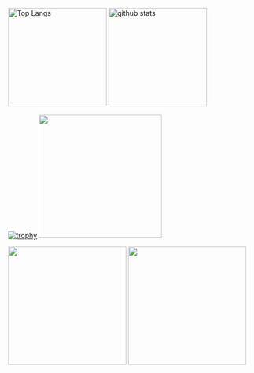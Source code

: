 
<!--
**Koyo526/Koyo526** is a ✨ _special_ ✨ repository because its `README.md` (this file) appears on your GitHub profile.

Here are some ideas to get you started:

- 🔭 I’m currently working on ...
- 🌱 I’m currently learning ...
- 👯 I’m looking to collaborate on ...
- 🤔 I’m looking for help with ...
- 💬 Ask me about ...
- 📫 How to reach me: ...
- 😄 Pronouns: ...
- ⚡ Fun fact: ...
-->
<p align="left"> 
  <img alt="Top Langs" height="200px"  src="https://github-readme-stats.vercel.app/api/top-langs/?username=Koyo526&layout=compact&count_private=true&show_icons=true&theme=onedark" />
  <img alt="github stats" height="200px" src="https://github-readme-stats.vercel.app/api?username=Koyo526&count_private=true&show_icons=true&show_icons=true&theme=onedark" />
</p>

[![trophy](https://github-profile-trophy.vercel.app/?username=Koyo526&theme=onedark&column=8
)](https://github.com/ryo-ma/github-profile-trophy)
<img height = "250px" src = "http://github-profile-summary-cards.vercel.app/api/cards/profile-details?username=Koyo526&theme=date_night">
<p align = "left">
  <img height = "240px" src = "http://github-profile-summary-cards.vercel.app/api/cards/stats?username=Koyo526&theme=date_night">
  <img height = "240px" src = "http://github-profile-summary-cards.vercel.app/api/cards/productive-time?username=Koyo526&theme=date_night&utcOffset=8">
</p>


